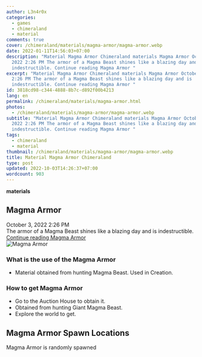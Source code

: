 ```yaml
---
author: L3n4r0x
categories:
  - games
  - chimeraland
  - material
comments: true
cover: /chimeraland/materials/magma-armor/magma-armor.webp
date: 2022-01-11T14:56:03+07:00
description: "Material Magma Armor Chimeraland materials Magma Armor October 3,
  2022 2:26 PM The armor of a Magma Beast shines like a blazing day and is
  indestructible. Continue reading Magma Armor "
excerpt: "Material Magma Armor Chimeraland materials Magma Armor October 3, 2022
  2:26 PM The armor of a Magma Beast shines like a blazing day and is
  indestructible. Continue reading Magma Armor "
id: 3818cd98-c344-4888-8b7c-d892f00b4213
lang: en
permalink: /chimeraland/materials/magma-armor.html
photos:
  - /chimeraland/materials/magma-armor/magma-armor.webp
subtitle: "Material Magma Armor Chimeraland materials Magma Armor October 3,
  2022 2:26 PM The armor of a Magma Beast shines like a blazing day and is
  indestructible. Continue reading Magma Armor "
tags:
  - chimeraland
  - material
thumbnail: /chimeraland/materials/magma-armor/magma-armor.webp
title: Material Magma Armor Chimeraland
type: post
updated: 2022-10-03T14:26:37+07:00
wordcount: 903
---
```


<link
  rel="stylesheet"
  href="https://rawcdn.githack.com/dimaslanjaka/Web-Manajemen/870a349/css/bootstrap-5-3-0-alpha3-wrapper.css"
/>
<section id="bootstrap-wrapper">
  <div data-bs-theme="dark">
    <div
      class="row g-0 border rounded overflow-hidden flex-md-row mb-4 shadow-sm position-relative bg-dark text-light"
    >
      <div class="col p-4 d-flex flex-column position-static">
        <strong class="d-inline-block mb-2 text-success">materials</strong>
        <h2 class="mb-0">Magma Armor</h2>
        <div class="mb-1 text-muted">October 3, 2022 2:26 PM</div>
        <div class="mb-2 border p-1">
          The armor of a Magma Beast shines like a blazing day and is
          indestructible.
        </div>
        <a
          href="/chimeraland/materials/magma-armor.html"
          class="stretched-link d-none text-primary"
          >Continue reading Magma Armor</a
        >
      </div>
      <div class="col-auto d-none d-md-block d-lg-block">
        <img
          src="https://www.webmanajemen.com/chimeraland/materials/magma-armor/magma-armor.webp"
          alt="Magma Armor"
        />
      </div>
    </div>
    <div class="row">
      <div class="col-lg-6 col-12 mb-2">
        <div class="card">
          <div class="card-body">
            <h3 class="card-title">What is the use of the Magma Armor</h3>
            <div class="card-text">
              <ul>
                <li>
                  Material obtained from hunting Magma Beast. Used in Creation.
                </li>
              </ul>
            </div>
          </div>
        </div>
      </div>
      <div class="col-lg-6 col-12 mb-2">
        <div class="card">
          <div class="card-body">
            <h3 class="card-title">How to get Magma Armor</h3>
            <div class="card-text">
              <ul>
                <li>Go to the Auction House to obtain it.</li>
                <li>Obtained from hunting Giant Magma Beast.</li>
                <li>Explore the world to get.</li>
              </ul>
            </div>
          </div>
        </div>
      </div>
      <div class="col-12 mb-2">
        <h2>Magma Armor Spawn Locations</h2>
        <p>Magma Armor is randomly spawned</p>
      </div>
    </div>
  </div>
</section>